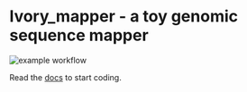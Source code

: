 # Ivory_mapper - a toy genomic sequence mapper

![example workflow](https://github.com/lvrcek/Course-GenomeMapper/actions/workflows/mapper.yml/badge.svg)

Read the [docs](docs/README.md) to start coding.
